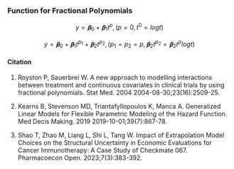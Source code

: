 ### Function for Fractional Polynomials

$$
y = 𝛃_0 + 𝛃_1t^p, (p=0, t^0=logt)
$$

$$
y = 𝛃_0 + 𝛃_1t^{p_1} + 𝛃_2t^{p_2}, (p_1=p_2=p, 𝛃_2t^{p_2}=𝛃_2t^plogt)
$$

#### Citation

1.  Royston P, Sauerbrei W. A new approach to modelling interactions between treatment and continuous covariates in clinical trials by using fractional polynomials. Stat Med. 2004 2004-08-30;23(16):2509-25.

2.  Kearns B, Stevenson MD, Triantafyllopoulos K, Manca A. Generalized Linear Models for Flexible Parametric Modeling of the Hazard Function. Med Decis Making. 2019 2019-10-01;39(7):867-78.

3.  Shao T, Zhao M, Liang L, Shi L, Tang W. Impact of Extrapolation Model Choices on the Structural Uncertainty in Economic Evaluations for Cancer Immunotherapy: A Case Study of Checkmate 067. Pharmacoecon Open. 2023;7(3):383-392.
